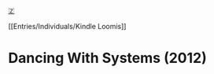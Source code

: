 [🇿](zotero://select/library/items/5NTDRHH9)

[[Entries/Individuals/Kindle Loomis]] 
# Dancing With Systems (2012)

